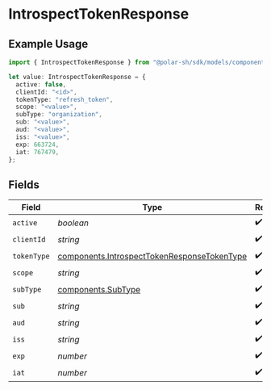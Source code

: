 # IntrospectTokenResponse

## Example Usage

```typescript
import { IntrospectTokenResponse } from "@polar-sh/sdk/models/components";

let value: IntrospectTokenResponse = {
  active: false,
  clientId: "<id>",
  tokenType: "refresh_token",
  scope: "<value>",
  subType: "organization",
  sub: "<value>",
  aud: "<value>",
  iss: "<value>",
  exp: 663724,
  iat: 767479,
};
```

## Fields

| Field                                                                                                      | Type                                                                                                       | Required                                                                                                   | Description                                                                                                |
| ---------------------------------------------------------------------------------------------------------- | ---------------------------------------------------------------------------------------------------------- | ---------------------------------------------------------------------------------------------------------- | ---------------------------------------------------------------------------------------------------------- |
| `active`                                                                                                   | *boolean*                                                                                                  | :heavy_check_mark:                                                                                         | N/A                                                                                                        |
| `clientId`                                                                                                 | *string*                                                                                                   | :heavy_check_mark:                                                                                         | N/A                                                                                                        |
| `tokenType`                                                                                                | [components.IntrospectTokenResponseTokenType](../../models/components/introspecttokenresponsetokentype.md) | :heavy_check_mark:                                                                                         | N/A                                                                                                        |
| `scope`                                                                                                    | *string*                                                                                                   | :heavy_check_mark:                                                                                         | N/A                                                                                                        |
| `subType`                                                                                                  | [components.SubType](../../models/components/subtype.md)                                                   | :heavy_check_mark:                                                                                         | N/A                                                                                                        |
| `sub`                                                                                                      | *string*                                                                                                   | :heavy_check_mark:                                                                                         | N/A                                                                                                        |
| `aud`                                                                                                      | *string*                                                                                                   | :heavy_check_mark:                                                                                         | N/A                                                                                                        |
| `iss`                                                                                                      | *string*                                                                                                   | :heavy_check_mark:                                                                                         | N/A                                                                                                        |
| `exp`                                                                                                      | *number*                                                                                                   | :heavy_check_mark:                                                                                         | N/A                                                                                                        |
| `iat`                                                                                                      | *number*                                                                                                   | :heavy_check_mark:                                                                                         | N/A                                                                                                        |